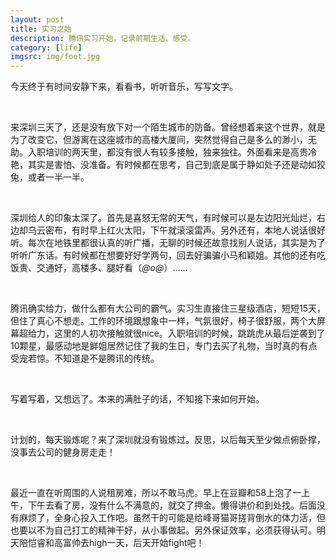 ```yaml
---
layout: post
title: 实习之始
description: 腾讯实习开始，记录前期生活、感受。
category: [life]
imgsrc: img/foot.jpg
---
```


今天终于有时间安静下来，看看书，听听音乐，写写文字。

<br>

来深圳三天了，还是没有放下对一个陌生城市的防备。曾经想着来这个世界，就是为了改变它，但游离在这座城市的高楼大厦间，突然觉得自己是多么的渺小，无助。入职培训的两天里，都没有很人有较多接触，独来独往。外面看来是高贵冷艳，其实是害怕、没准备。有时候都在思考，自己到底是属于静如处子还是动如狡兔，或者一半一半。

<br>


深圳给人的印象太深了。首先是喜怒无常的天气，有时候可以是左边阳光灿烂，右边却乌云密布，有时早上红火太阳，下午就滚滚雷声。另外还有，本地人说话很好听。每次在地铁里都很认真的听广播，无聊的时候还故意找别人说话，其实是为了听听广东话。有时候都在想要好好学两句，回去好骗骗小马和颖姐。其他的还有吃饭贵、交通好，高楼多、腿好看（*@ο@*）……

<br>

腾讯确实给力，做什么都有大公司的霸气。实习生直接住三星级酒店，短短15天，但住了真心不想走。工作的环境跟想象中一样，气氛很好，椅子很舒服，两个大屏幕超给力，这里的人初次接触就很nice。入职培训的时候，跳跳虎从最后逆袭到了10颗星，最感动地是鲜姐居然记住了我的生日，专门去买了礼物，当时真的有点受宠若惊。不知道是不是腾讯的传统。

<br>


写着写着，又想远了。本来的满肚子的话，不知接下来如何开始。

<br>


计划的，每天锻炼呢？来了深圳就没有锻炼过。反思，以后每天至少做点俯卧撑，没事去公司的健身房走走！

<br>


最近一直在听周围的人说租房难，所以不敢马虎。早上在豆瓣和58上泡了一上午，下午去看了房，没有什么不满意的，就交了押金。懒得讲价和到处找。后面没有麻烦了，全身心投入工作吧。虽然干的可能是给峰哥猫哥搓背倒水的体力活，但也要以不为自己打工的精神干好，从小事做起。另外保证效率，必须获得认可。明天陪恺睿和高富帅去high一天，后天开始fight吧！

<br>


